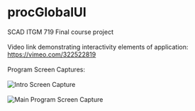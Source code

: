 # procGlobalUI
SCAD ITGM 719 Final course project
<br />
<br />
Video link demonstrating interactivity elements of application: https://vimeo.com/322522819
<br />
<br />
Program Screen Captures:
<br />
<br />
![Intro Screen Capture](../master/doc/img/screenCap000.PNG)
<br />
<br />
![Main Program Screen Capture](../master/doc/img/screenCap001.PNG)
